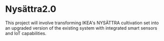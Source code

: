 # Nysättra2.0
This project will involve transforming IKEA's NYSÄTTRA cultivation set into an upgraded version of the existing system with integrated smart sensors and IoT capabilities.
